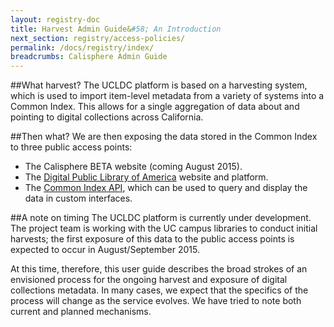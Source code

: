 ```yaml
---
layout: registry-doc
title: Harvest Admin Guide&#58; An Introduction
next_section: registry/access-policies/
permalink: /docs/registry/index/
breadcrumbs: Calisphere Admin Guide
---
```


##What harvest?
The UCLDC platform is based on a harvesting system, which is used to import item-level metadata from a variety of systems into a Common Index. This allows for a single aggregation of data about and pointing to digital collections across California.

##Then what?
We are then exposing the data stored in the Common Index to three public access points:

- The Calisphere BETA website (coming August 2015).
- The [Digital Public Library of America](http://dp.la/) website and platform.
- The [Common Index API]({{site.url}}{{site.baseurl}}/docs/technical-docs/solr-api/), which can be used to query and display the data in custom interfaces.

##A note on timing
The UCLDC platform is currently under development. The project team is working with the UC campus libraries to conduct initial harvests; the first exposure of this data to the public access points is expected to occur in August/September 2015.

At this time, therefore, this user guide describes the broad strokes of an envisioned process for the ongoing harvest and exposure of digital collections metadata. In many cases, we expect that the specifics of the process will change as the service evolves. We have tried to note both current and planned mechanisms.  

<!-- ## Using the Digital Collection Registry
The Registry is an interface for campus library staff to manage and apply standardized information about campus units and digital collections that are published in Calisphere, and also to define and initiate metadata harvests for those collections. "Collections" may be defined in a few different ways. They may reside in the shared DAMS that is part of the UCLDC or they may be harvested from external sources (such as a campus OAI feed, the Internet Archive, or OAC/Calisphere) and brought into the UCLDC's central index.

The collection registry is an essential part of the UCLDC system with a few different use cases. Specifically, it handles the following functions:

- Serve as an authority file for collection and campus unit information.
- Provide campuses with a self-service dashboard for initiating metadata harvesting for collections.
- Drive some essential display requirements for the UCLDC public interface. For example, public interface end-users will be able to facet search results by campus unit.
- Enable campuses to denote and track the status of digital collections, for example indicating the location of collections ready for harvest.
- Provide a platform for collaborative digital collection development and/or digitization planning.
-->
